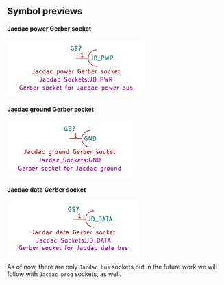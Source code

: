 ## Symbol previews

#### Jacdac power Gerber socket

![Gerber socket symbol for Jacdac power bus](./svg/JD_PWR_symbol.svg)

#### Jacdac ground Gerber socket

![Gerber socket symbol for Jacdac ground](./svg/GND_symbol.svg)

#### Jacdac data Gerber socket

![Gerber socket symbol for Jacdac ground](./svg/JD_DATA_symbol.svg)

As of now, there are only `Jacdac bus` sockets,but in the future work we will follow with `Jacdac prog` sockets, as well.
